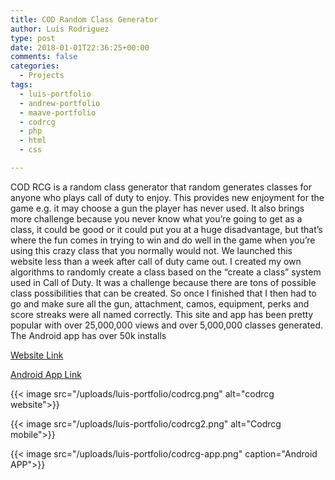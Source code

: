 ```yaml
---
title: COD Random Class Generator
author: Luis Rodriguez
type: post
date: 2018-01-01T22:36:25+00:00
comments: false
categories:
  - Projects
tags:
  - luis-portfolio
  - andrew-portfolio
  - maave-portfolio
  - codrcg
  - php
  - html
  - css

---
```


COD RCG is a random class generator that random generates classes for anyone who plays call of duty to enjoy. This provides new enjoyment for the game e.g. it may choose a gun the player has never used.  It also brings more challenge because you never know what you’re going to get as a class, it could be good or it could put you at a huge disadvantage, but that’s where the fun comes in trying to win and do well in the game when you’re using this crazy class that you normally would not. We launched this website less than a week after call of duty came out. I created my own algorithms to randomly create a class based on the “create a class” system used in Call of Duty. It was a challenge because there are tons of possible class possibilities that can be created. So once I finished that I then had to go and make sure all the gun, attachment, camos, equipment, perks and score streaks were all named correctly. This site and app has been pretty popular with over 25,000,000 views and over 5,000,000 classes generated. The Android app has over 50k installs

[Website Link](https://codrcg.com)

[Android App Link](https://play.google.com/store/apps/details?id=com.techreanimate.blackops3)

<!--more-->

{{< image src="/uploads/luis-portfolio/codrcg.png" alt="codrcg website">}}

{{< image src="/uploads/luis-portfolio/codrcg2.png" alt="Codrcg mobile">}}

{{< image src="/uploads/luis-portfolio/codrcg-app.png" caption="Android APP">}}

